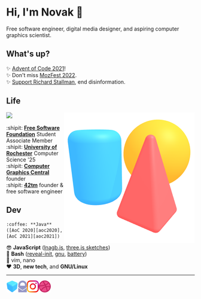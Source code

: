 Hi, I'm Novak :wave:
====================

Free software engineer, digital media designer, and aspiring computer graphics 
scientist.

What's up?
----------

:sparkles: [Advent of Code 2021][aoc2021]!  
:sparkles: Don't miss [MozFest 2022][mozfest2022].  
:sparkles: [Support Richard Stallman][stallmansupport], end disinformation.

[aoc2021]: https://adventofcode.com
[mozfest2022]: https://www.mozillafestival.org
[stallmansupport]: https://stallmansupport.org

Life
----

<img align="right" src="img/scene.png">

![](https://static.fsf.org/nosvn/associate/crm/5636489.png)

:shipit: [**Free Software Foundation**][fsf] Student Associate Member  
:shipit: [**University of Rochester**][csur] Computer Science '25  
:shipit: [**Computer Graphics Central**][cgcentral] founder  
:shipit: [**42tm**][42tm] founder & free software engineer

[fsf]:       https://member.fsf.org
[csur]:      https://www.cs.rochester.edu
[cgcentral]: https://cgcentral.github.io
[42tm]:      https://github.com/42tm

Dev
---

    :coffee: **Java** ([AoC 2020][aoc2020], [AoC 2021][aoc2021])  
:sunglasses: **JavaScript** ([lnagb.js][lnagbjs], [three.js sketches][three])  
        :ox: **Bash** ([reveal-init][ri], [gnu][gnu], [battery][battery])  
      :memo: vim, nano  
     :heart: **3D**, **new tech**, and **GNU/Linux**

[aoc2020]: https://github.com/novakcgx/advent-of-code-2020
[aoc2021]: https://github.com/novakcgx/advent-of-code-2021
[lnagbjs]: https://github.com/cgcentral/lnagb.js
[three]:   https://github.com/novakcgx/three.js-sketches
[ri]:      https://github.com/novakcgx/reveal-init
[gnu]:     https://github.com/novakcgx/gnu
[battery]: https://github.com/novakcgx/battery

- - -

<a href="https://novakcgx.me">
    <img height="32" align="left" alt="Website" src="img/icons/personal.png" />
</a>

<a href="mailto:hi@novakcgx.me">
    <img height="32" align="left" alt="Mail" src="img/icons/protonmail.png" />
</a>

<a href="https://www.instagram.com/thechonkypenguin">
    <img height="32" align="left" alt="Instagram" src="img/icons/instagram.png" />
</a>

<a href="https://dribbble.com/novakcgx">
    <img height="32" align="left" alt="Dribbble" src="img/icons/dribbble.png" />
</a>
